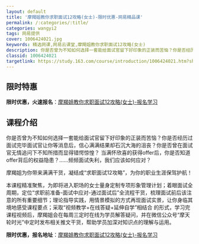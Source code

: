 ```yaml
---
layout: default
title: '摩羯姐教你求职面试12攻略(女士)-限时优惠-网易精品课'
permalink: /:categories/:title/
categories: wangyi2
tags: 网易提供
cover: 1006424021.jpg
keywords: 精选网课,网易云课堂,摩羯姐教你求职面试12攻略(女士)
description: 你是否曾为不知如何选择一套能给面试官留下好印象的正装而苦恼？你是否经历过面试完毕面试官让你等消息后，信心满满结果却石沉大
classid: 1006424021
targetlink: https://study.163.com/course/introduction/1006424021.htm?share=1&shareId=1025206652&utm_campaign=share&utm_medium=iphoneShare&utm_source=&utm_u=1025206652
---
```


## 限时特惠

**限时优惠，火速报名**：[摩羯姐教你求职面试12攻略(女士)-报名学习](https://study.163.com/course/introduction/1006424021.htm?share=1&shareId=1025206652&utm_campaign=share&utm_medium=iphoneShare&utm_source=&utm_u=1025206652)

## 课程介绍

你是否曾为不知如何选择一套能给面试官留下好印象的正装而苦恼？你是否经历过面试完毕面试官让你等消息后，信心满满结果却石沉大海的沮丧？你是否曾在面试官无情追问下不知所措而显得错愕惊惶？ 当满怀欣喜的获得offer后，你是否知道offer背后的权益隐患？……频频面试失利，我们应该如何应对？

摩羯姐为你带来满满干货，凝结成“求职面试12攻略”，为你的职业生涯保驾护航！

本课程精准聚焦，为即将进入职场的女士量身定制专项形象管理计划；着眼面试全周期，定位“求职前准备-面试中应对-通过面试后”全流程干货，梳理面试前后该注意的所有重要细节；理论指导实践，用情景模拟的方式再现面试实景，让你身临其境地感受课程要点；采取“视频教学+在线答疑+延伸自学”相结合 的形式，学习完课程视频后，摩羯姐会在每周三定时在线为学员解答疑问，并在微信公众号“摩天轮时光”中定时发布相关推文干货，帮助学员加深对知识点的理解与运用。

**限时优惠，报名地址**：[摩羯姐教你求职面试12攻略(女士)-报名学习](https://study.163.com/course/introduction/1006424021.htm?share=1&shareId=1025206652&utm_campaign=share&utm_medium=iphoneShare&utm_source=&utm_u=1025206652)

